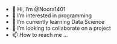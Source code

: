 - 👋 Hi, I’m @Noora1401
- 👀 I’m interested in programming
- 🌱 I’m currently learning Data Science
- 💞️ I’m looking to collaborate on a project
- 📫 How to reach me ...

<!---
Noora1401/Noora1401 is a ✨ special ✨ repository because its `README.md` (this file) appears on your GitHub profile.
You can click the Preview link to take a look at your changes.
--->
